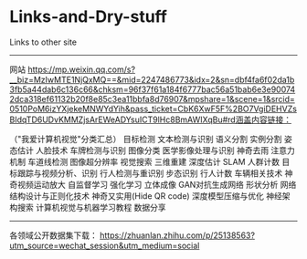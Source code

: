 # Links-and-Dry-stuff
Links to other site

-----------------------------------------------------------------------------------------------------------------------------------

网站 https://mp.weixin.qq.com/s?__biz=MzIwMTE1NjQxMQ==&mid=2247486773&idx=2&sn=dbf4fa6f02da1b3fb5a44dab6c136c66&chksm=96f37f61a184f6777bac56a51bab6e3e900742dca318ef61132b20f8e85c3ea11bbfa8d76907&mpshare=1&scene=1&srcid=0510PoM6izYXjekeMNWYdYih&pass_ticket=CbK6XwF5F%2BO7VgiDEHVZsBIdqTD6UDvKMMZjsArEWeADYsuICT9lHc8BmAWIXqBu#rd涵盖内容链接：

（"我爱计算机视觉"分类汇总）
目标检测
文本检测与识别
语义分割
实例分割
姿态估计
人脸技术
车牌检测与识别
图像分类
医学影像处理与识别
神奇去雨
注意力机制
车道线检测
图像超分辨率
视觉搜索
三维重建
深度估计
SLAM
人群计数
目标跟踪与视频分析、识别
行人检测与重识别
步态识别
行人计数
车辆相关技术
神奇视频运动放大
自监督学习
强化学习
立体成像
GAN对抗生成网络
形状分析
网络结构设计与正则化技术
神奇又实用(Hide QR code)
深度模型压缩与优化
神经架构搜索
计算机视觉与机器学习教程
数据分享

-----------------------------------------------------------------------------------------------------------------------------------

各领域公开数据集下载：
https://zhuanlan.zhihu.com/p/25138563?utm_source=wechat_session&utm_medium=social

